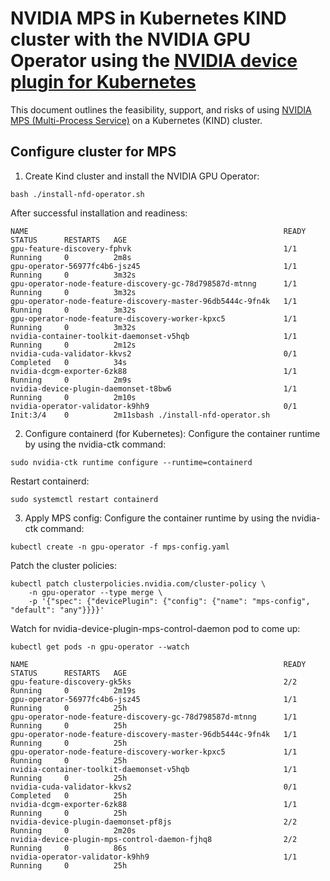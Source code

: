 # NVIDIA MPS in Kubernetes KIND cluster with the NVIDIA GPU Operator using the [NVIDIA device plugin for Kubernetes](https://github.com/NVIDIA/k8s-device-plugin/tree/v0.15.0)

This document outlines the feasibility, support, and risks of using [NVIDIA MPS (Multi-Process Service)](https://docs.nvidia.com/deploy/mps/)  on a Kubernetes (KIND) cluster. 

## Configure cluster for MPS

1. Create Kind cluster and install the NVIDIA GPU Operator:

```console
bash ./install-nfd-operator.sh
```

After successful installation and readiness:

```console
NAME                                                         READY   STATUS      RESTARTS   AGE
gpu-feature-discovery-fphvk                                  1/1     Running     0          2m8s
gpu-operator-56977fc4b6-jsz45                                1/1     Running     0          3m32s
gpu-operator-node-feature-discovery-gc-78d798587d-mtnng      1/1     Running     0          3m32s
gpu-operator-node-feature-discovery-master-96db5444c-9fn4k   1/1     Running     0          3m32s
gpu-operator-node-feature-discovery-worker-kpxc5             1/1     Running     0          3m32s
nvidia-container-toolkit-daemonset-v5hqb                     1/1     Running     0          2m12s
nvidia-cuda-validator-kkvs2                                  0/1     Completed   0          34s
nvidia-dcgm-exporter-6zk88                                   1/1     Running     0          2m9s
nvidia-device-plugin-daemonset-t8bw6                         1/1     Running     0          2m10s
nvidia-operator-validator-k9hh9                              0/1     Init:3/4    0          2m11sbash ./install-nfd-operator.sh
```
2. Configure containerd (for Kubernetes):
Configure the container runtime by using the nvidia-ctk command:

```console
sudo nvidia-ctk runtime configure --runtime=containerd
```
Restart containerd:
```console
sudo systemctl restart containerd
```
3. Apply MPS config:
Configure the container runtime by using the nvidia-ctk command:

```console
kubectl create -n gpu-operator -f mps-config.yaml
```
Patch the cluster policies:

```console
kubectl patch clusterpolicies.nvidia.com/cluster-policy \
    -n gpu-operator --type merge \
    -p '{"spec": {"devicePlugin": {"config": {"name": "mps-config", "default": "any"}}}}'
```

Watch for nvidia-device-plugin-mps-control-daemon pod to come up:

```console
kubectl get pods -n gpu-operator --watch
```

```console
NAME                                                         READY   STATUS      RESTARTS   AGE
gpu-feature-discovery-gk5ks                                  2/2     Running     0          2m19s
gpu-operator-56977fc4b6-jsz45                                1/1     Running     0          25h
gpu-operator-node-feature-discovery-gc-78d798587d-mtnng      1/1     Running     0          25h
gpu-operator-node-feature-discovery-master-96db5444c-9fn4k   1/1     Running     0          25h
gpu-operator-node-feature-discovery-worker-kpxc5             1/1     Running     0          25h
nvidia-container-toolkit-daemonset-v5hqb                     1/1     Running     0          25h
nvidia-cuda-validator-kkvs2                                  0/1     Completed   0          25h
nvidia-dcgm-exporter-6zk88                                   1/1     Running     0          25h
nvidia-device-plugin-daemonset-pf8js                         2/2     Running     0          2m20s
nvidia-device-plugin-mps-control-daemon-fjhq8                2/2     Running     0          86s
nvidia-operator-validator-k9hh9                              1/1     Running     0          25h
```



